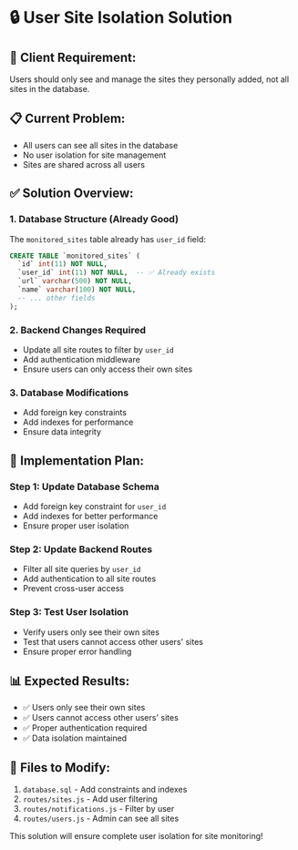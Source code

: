 # 🔒 User Site Isolation Solution

## 🎯 **Client Requirement:**
Users should only see and manage the sites they personally added, not all sites in the database.

## 📋 **Current Problem:**
- All users can see all sites in the database
- No user isolation for site management
- Sites are shared across all users

## ✅ **Solution Overview:**

### **1. Database Structure (Already Good)**
The `monitored_sites` table already has `user_id` field:
```sql
CREATE TABLE `monitored_sites` (
  `id` int(11) NOT NULL,
  `user_id` int(11) NOT NULL,  -- ✅ Already exists
  `url` varchar(500) NOT NULL,
  `name` varchar(100) NOT NULL,
  -- ... other fields
);
```

### **2. Backend Changes Required**
- Update all site routes to filter by `user_id`
- Add authentication middleware
- Ensure users can only access their own sites

### **3. Database Modifications**
- Add foreign key constraints
- Add indexes for performance
- Ensure data integrity

## 🔧 **Implementation Plan:**

### **Step 1: Update Database Schema**
- Add foreign key constraint for `user_id`
- Add indexes for better performance
- Ensure proper user isolation

### **Step 2: Update Backend Routes**
- Filter all site queries by `user_id`
- Add authentication to all site routes
- Prevent cross-user access

### **Step 3: Test User Isolation**
- Verify users only see their own sites
- Test that users cannot access other users' sites
- Ensure proper error handling

## 📊 **Expected Results:**
- ✅ Users only see their own sites
- ✅ Users cannot access other users' sites
- ✅ Proper authentication required
- ✅ Data isolation maintained

## 🚀 **Files to Modify:**
1. `database.sql` - Add constraints and indexes
2. `routes/sites.js` - Add user filtering
3. `routes/notifications.js` - Filter by user
4. `routes/users.js` - Admin can see all sites

This solution will ensure complete user isolation for site monitoring!
